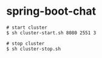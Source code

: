 # spring-boot-chat

```shell
# start cluster 
$ sh cluster-start.sh 8080 2551 3

# stop cluster 
$ sh cluster-stop.sh   
```
